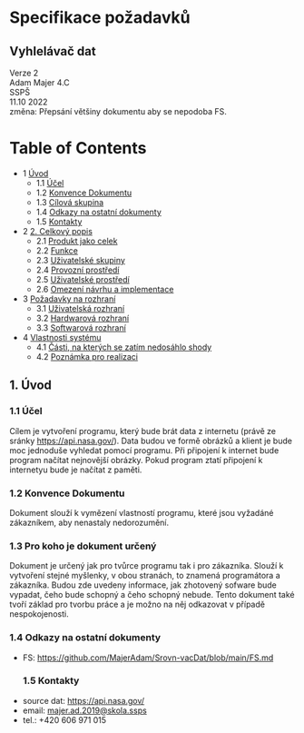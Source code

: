 # Specifikace požadavků
## Vyhlelávač dat
Verze 2  
Adam Majer 4.C  
SSPŠ  
11.10 2022  
změna: Přepsání většiny dokumentu aby se nepodoba FS.

Table of Contents
================
* 1 [Úvod](#1-úvod)
   * 1.1 [Účel](#11-účel)
   * 1.2 [Konvence Dokumentu](#12-konvence-dokumentu)
   * 1.3 [Cílová skupina ](#13-cílová-skupina )
   * 1.4 [Odkazy na ostatní dokumenty](#14-odkazy-na-ostatní-dokumenty)
   * 1.5 [Kontakty](#15-kontakty)
* 2 [2.	Celkový popis](#2-celkový-popis)
   * 2.1 [Produkt jako celek ](#21-produkt-jako-celek)
   * 2.2 [Funkce](#22-funkce)
   * 2.3 [Uživatelské skupiny](#23-uživatelské-skupiny)
   * 2.4 [Provozní prostředí ](#23-provozní-prostředí)
   * 2.5 [Uživatelské prostředí ](#24-uživatelské-prostředí)
   * 2.6 [Omezení návrhu a implementace](#25-omezení-návrhu-a-implementace)
* 3 [Požadavky na rozhraní](#3-požadavky-na-rozhraní)
   * 3.1 [Uživatelská rozhraní](#31-uživatelská-rozhraní)
   * 3.2 [Hardwarová rozhraní](#32-hardwarová-rozhraní)
   * 3.3 [Softwarová rozhraní ](#33-softwarová-rozhraní)
* 4 [Vlastnosti systému](#4-otevřené-otázky)
   * 4.1 [Části, na kterých se zatím nedosáhlo shody](#41-searching)
   * 4.2 [Poznámka pro realizaci](#42-poznámky-pro-realizai) 

## 1. Úvod 
  ### 1.1 Účel
Cílem je vytvoření programu, který bude brát data z internetu (právě ze sránky https://api.nasa.gov/). Data budou ve formě obrázků a klient je bude moc jednoduše vyhledat pomocí programu. Při připojení k internet bude program načítat nejnovější obrázky. Pokud program ztatí připojení k internetyu bude je načítat z paměti.
  ### 1.2 Konvence Dokumentu
Dokument slouží k vymězení vlastností programu, které jsou  vyžadáné zákazníkem, aby nenastaly nedorozumění.
  ### 1.3 Pro koho je dokument určený
Dokument je určený jak pro tvůrce programu tak i pro zákazníka. Slouží k vytvoření stejné myšlenky, v obou stranách, to znamená programátora a zákazníka. Budou zde uvedeny informace, jak zhotovený sofware bude vypadat, čeho bude schopný a čeho schopný nebude. Tento dokument také tvoří základ pro tvorbu práce a je možno na něj odkazovat v případě nespokojenosti.
  ### 1.4 Odkazy na ostatní dokumenty
* FS: https://github.com/MajerAdam/Srovn-vacDat/blob/main/FS.md
  ### 1.5 Kontakty
* source dat: https://api.nasa.gov/
* email: majer.ad.2019@skola.ssps
* tel.: +420 606 971 015
